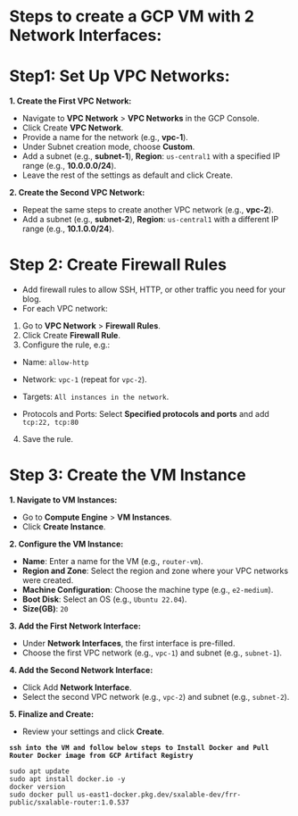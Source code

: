 # Steps to create a GCP VM with 2 Network Interfaces:

# Step1: Set Up VPC Networks:
**1. Create the First VPC Network:**
- Navigate to **VPC Network** > **VPC Networks** in the GCP Console.
- Click Create **VPC Network**.
- Provide a name for the network (e.g., **vpc-1**).
- Under Subnet creation mode, choose **Custom**.
- Add a subnet (e.g., **subnet-1**), **Region**: ```us-central1``` with a specified IP range (e.g., **10.0.0.0/24**).
- Leave the rest of the settings as default and click Create.


**2. Create the Second VPC Network:**
- Repeat the same steps to create another VPC network (e.g., **vpc-2**).
- Add a subnet (e.g., **subnet-2**), **Region**: ```us-central1``` with a different IP range (e.g., **10.1.0.0/24**).

# Step 2: Create Firewall Rules
- Add firewall rules to allow SSH, HTTP, or other traffic you need for your blog.
- For each VPC network:
1. Go to **VPC Network** > **Firewall Rules**.
2. Click Create **Firewall Rule**.
3. Configure the rule, e.g.:
- Name: ```allow-http```

- Network: ```vpc-1``` (repeat for ```vpc-2```).

- Targets: ```All instances in the network```.

- Protocols and Ports: Select **Specified protocols and ports** and add ```tcp:22, tcp:80```
4. Save the rule.

# Step 3: Create the VM Instance
**1. Navigate to VM Instances:**

- Go to **Compute Engine** > **VM Instances**.
- Click **Create Instance**.

**2. Configure the VM Instance:**

- **Name**: Enter a name for the VM (e.g., ```router-vm```).
- **Region and Zone**: Select the region and zone where your VPC networks were created.
- **Machine Configuration**: Choose the machine type (e.g., ```e2-medium```).
- **Boot Disk**: Select an OS (e.g., ```Ubuntu 22.04```).
- **Size(GB)**: ```20```

**3. Add the First Network Interface:**

- Under **Network Interfaces**, the first interface is pre-filled.
- Choose the first VPC network (e.g., ```vpc-1```) and subnet (e.g., ```subnet-1```).

**4. Add the Second Network Interface:**

- Click Add **Network Interface**.
- Select the second VPC network (e.g., ```vpc-2```) and subnet (e.g., ```subnet-2```).

**5. Finalize and Create:**
- Review your settings and click **Create**.



**```ssh into the VM and follow below steps to Install Docker and Pull Router Docker image from GCP Artifact Registry```**
```
sudo apt update
sudo apt install docker.io -y
docker version
sudo docker pull us-east1-docker.pkg.dev/sxalable-dev/frr-public/sxalable-router:1.0.537
```
